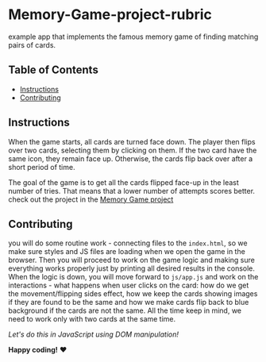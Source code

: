 # Memory-Game-project-rubric

example app that implements the famous memory game of finding matching pairs of cards.




## Table of Contents

- [Instructions](#instructions)
- [Contributing](#contributing)

## Instructions

When the game starts, all cards are turned face down. The player then flips over two cards, selecting them by clicking on them. If the two card have the same icon, they remain face up. Otherwise, the cards flip back over after a short period of time.

The goal of the game is to get all the cards flipped face-up in the least number of tries. That means that a lower number of attempts scores better.
check out the project  in the [Memory Game project](https://setaek.github.io/Memory-Game-project-rubric/)

## Contributing

you will do some routine work - connecting files to the `index.html`, so we make sure styles and JS files are loading when we open the game in the browser. Then you will proceed to work on the game logic and making sure everything works properly just by printing all desired results in the console. When the logic is down, you will move forward to `js/app.js` and work on the interactions - what happens when user clicks on the card: how do we get the movement/flipping sides effect, how we keep the cards showing images if they are found to be the same and how we make cards flip back to blue background if the cards are not the same. All the time keep in mind, we need to work only with two cards at the same time.

_Let's do this in JavaScript using DOM manipulation!_

**Happy coding!** :heart:
